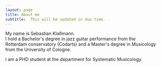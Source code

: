 ```yaml
---
layout: page
title: About me
subtitle:  This will be updated in due time.
---
```


My name is Sebastian Klaßmann.  
I hold a Bachelor's degree in jazz guitar performance from the  
Rotterdam conservatory (Codarts) and a Master's degree in Musicology  
from the University of Cologne.

I am a PHD student at the department for Systematic Musicology.
